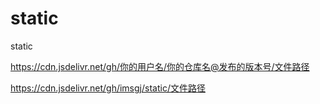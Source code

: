 # static
static

https://cdn.jsdelivr.net/gh/你的用户名/你的仓库名@发布的版本号/文件路径

https://cdn.jsdelivr.net/gh/imsgj/static/文件路径
